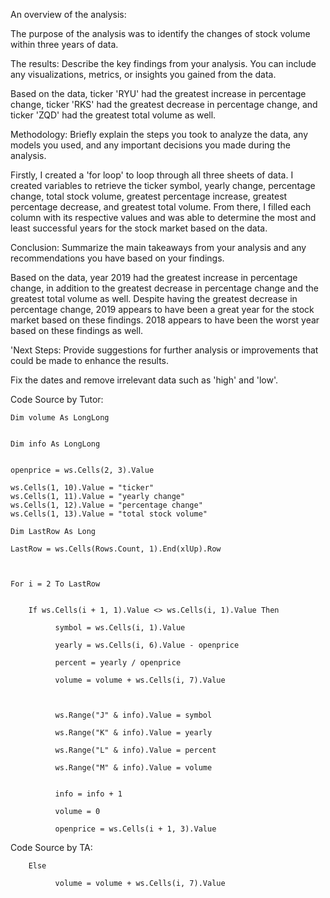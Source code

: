 An overview of the analysis: 

The purpose of the analysis was to identify the changes of stock volume within three years of data.


The results: Describe the key findings from your analysis. You can include any visualizations, metrics, or insights you gained from the data.

Based on the data, ticker 'RYU' had the greatest increase in percentage change, ticker 'RKS' had the greatest decrease in percentage change, and ticker 'ZQD' had the greatest total volume as well. 


Methodology: Briefly explain the steps you took to analyze the data, any models you used, and any important decisions you made during the analysis.

Firstly, I created a 'for loop' to loop through all three sheets of data. I created variables to retrieve the ticker symbol, yearly change, percentage change, total stock volume, greatest percentage increase, greatest percentage decrease, and greatest total volume. From there, I filled each column with its respective values and was able to determine the most and least successful years for the stock market based on the data.


Conclusion: Summarize the main takeaways from your analysis and any recommendations you have based on your findings.

Based on the data, year 2019 had the greatest increase in percentage change, in addition to the greatest decrease in percentage change and the greatest total volume as well. Despite having the greatest decrease in  percentage change, 2019 appears to have been a great year for the stock market based on these findings. 2018 appears to have been the worst year based on these findings as well.


'Next Steps: Provide suggestions for further analysis or improvements that could be made to enhance the results.

Fix the dates and remove irrelevant data such as 'high' and 'low'.






Code Source by Tutor:
    
    Dim volume As LongLong
   
    
    Dim info As LongLong
  

    openprice = ws.Cells(2, 3).Value
    
    ws.Cells(1, 10).Value = "ticker"
    ws.Cells(1, 11).Value = "yearly change"
    ws.Cells(1, 12).Value = "percentage change"
    ws.Cells(1, 13).Value = "total stock volume"
    
    Dim LastRow As Long
    
    LastRow = ws.Cells(Rows.Count, 1).End(xlUp).Row
  
    
    
    For i = 2 To LastRow

 
        If ws.Cells(i + 1, 1).Value <> ws.Cells(i, 1).Value Then
     
              symbol = ws.Cells(i, 1).Value
              
              yearly = ws.Cells(i, 6).Value - openprice
              
              percent = yearly / openprice
              
              volume = volume + ws.Cells(i, 7).Value
            
            
            
              ws.Range("J" & info).Value = symbol
              
              ws.Range("K" & info).Value = yearly
              
              ws.Range("L" & info).Value = percent
              
              ws.Range("M" & info).Value = volume
              
              
              info = info + 1
             
              volume = 0
    
              openprice = ws.Cells(i + 1, 3).Value





Code Source by TA:

        Else
          
              volume = volume + ws.Cells(i, 7).Value
